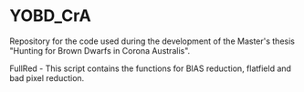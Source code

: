 # YOBD_CrA
Repository for the code used during the development of the Master's thesis "Hunting for Brown Dwarfs in Corona Australis".

FullRed - This script contains the functions for BIAS reduction, flatfield and bad pixel reduction.

